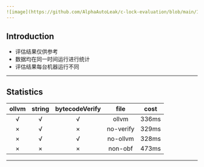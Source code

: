 ```yaml
---
![image](https://github.com/AlphaAutoLeak/c-lock-evaluation/blob/main/1.png?raw=true)
---
```


## Introduction
- 评估结果仅供参考
- 数据均在同一时间运行进行统计
- 评估结果每台机器运行不同

---
## Statistics

| ollvm | string | bytecodeVerify |   file    | cost  |
| :---: | :----: | :------------: | :-------: | :---: |
|   √   |   √    |       √        |   ollvm   | 336ms |
|   ×   |   √    |       ×        | no-verify | 329ms |
|   ×   |   √    |       √        | no-ollvm  | 328ms |
|   ×   |   ×    |       ×        |  non-obf  | 473ms |

---
